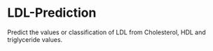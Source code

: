 # LDL-Prediction
Predict the values or classification of LDL from Cholesterol, HDL and triglyceride values.
